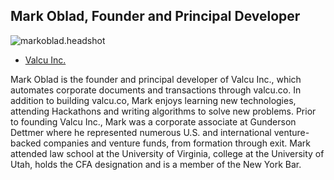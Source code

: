## Mark Oblad, Founder and Principal Developer
![markoblad.headshot](https://github.com/HumanDynamics/law.MIT.edu/blob/gh-pages/people/Mark_Oblad_400x400.jpeg)
* [Valcu Inc.](https://valcu.co/?r=110)

Mark Oblad is the founder and principal developer of Valcu Inc., which automates corporate documents and transactions through valcu.co. In addition to building valcu.co, Mark enjoys learning new technologies, attending Hackathons and writing algorithms to solve new problems. Prior to founding Valcu Inc., Mark was a corporate associate at Gunderson Dettmer where he represented numerous U.S. and international venture-backed companies and venture funds, from formation through exit. Mark attended law school at the University of Virginia, college at the University of Utah, holds the CFA designation and is a member of the New York Bar.
